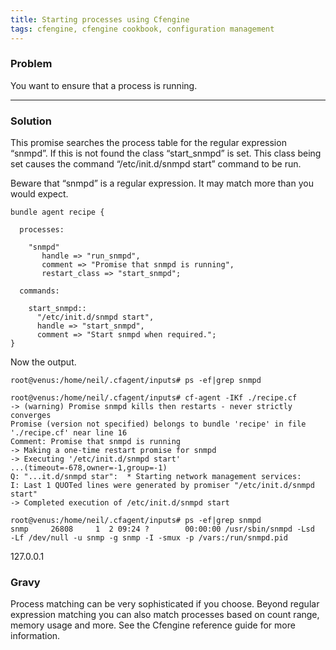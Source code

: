 ```yaml
---
title: Starting processes using Cfengine
tags: cfengine, cfengine cookbook, configuration management
---
```


### Problem

You want to ensure that a process is running.

---

### Solution

This promise searches the process table for the regular expression “snmpd”. If
this is not found the class “start_snmpd” is set. This class being set causes
the command “/etc/init.d/snmpd start” command to be run.

Beware that “snmpd” is a regular expression. It may match more than you would
expect.

    bundle agent recipe {

      processes:

        "snmpd"
           handle => "run_snmpd",
           comment => "Promise that snmpd is running",
           restart_class => "start_snmpd";

      commands:

        start_snmpd::
          "/etc/init.d/snmpd start",
          handle => "start_snmpd",
          comment => "Start snmpd when required.";
    }

Now the output.

    root@venus:/home/neil/.cfagent/inputs# ps -ef|grep snmpd

    root@venus:/home/neil/.cfagent/inputs# cf-agent -IKf ./recipe.cf 
    -> (warning) Promise snmpd kills then restarts - never strictly
    converges
    Promise (version not specified) belongs to bundle 'recipe' in file
    './recipe.cf' near line 16
    Comment: Promise that snmpd is running
    -> Making a one-time restart promise for snmpd
    -> Executing '/etc/init.d/snmpd start'
    ...(timeout=-678,owner=-1,group=-1)
    Q: "...it.d/snmpd star":  * Starting network management services:
    I: Last 1 QUOTed lines were generated by promiser "/etc/init.d/snmpd
    start"
    -> Completed execution of /etc/init.d/snmpd start

    root@venus:/home/neil/.cfagent/inputs# ps -ef|grep snmpd
    snmp     26808     1  2 09:24 ?        00:00:00 /usr/sbin/snmpd -Lsd
    -Lf /dev/null -u snmp -g snmp -I -smux -p /vars:/run/snmpd.pid
127.0.0.1

### Gravy

Process matching can be very sophisticated if you choose. Beyond regular
expression matching you can also match processes based on count range, memory
usage and more. See the Cfengine reference guide for more information.

